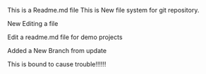 This is a Readme.md file 
This is  New file system for git repository.

New Editing a file

Edit a readme.md file for demo projects

Added a New Branch from update

This is bound to cause trouble!!!!!!

